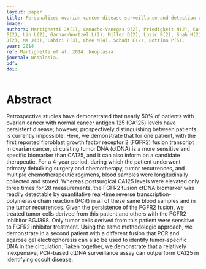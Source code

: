 ```yaml
---
layout: paper
title: Personalized ovarian cancer disease surveillance and detection of candidate therapeutic drug target in circulating tumor DNA.
image: 
authors: Martignetti JA(1), Camacho-Vanegas O(2), Priedigkeit N(2), Camacho C(2), Pereira 
E(2), Lin L(2), Garnar-Wortzel L(2), Miller D(2), Losic B(2), Shah H(2), Liao
J(2), Ma J(3), Lahiri P(3), Chee M(4), Schadt E(2), Dottino P(5).
year: 2014 
ref: Martignetti et al. 2014. Neoplasia.
journal: Neoplasia.
pdf: 
doi: 
---
```


# Abstract

Retrospective studies have demonstrated that nearly 50% of patients with ovarian 
cancer with normal cancer antigen 125 (CA125) levels have persistent disease;
however, prospectively distinguishing between patients is currently impossible.
Here, we demonstrate that for one patient, with the first reported fibroblast
growth factor receptor 2 (FGFR2) fusion transcript in ovarian cancer, circulating
tumor DNA (ctDNA) is a more sensitive and specific biomarker than CA125, and it
can also inform on a candidate therapeutic. For a 4-year period, during which the
patient underwent primary debulking surgery and chemotherapy, tumor recurrences, 
and multiple chemotherapeutic regimens, blood samples were longitudinally
collected and stored. Whereas postsurgical CA125 levels were elevated only three 
times for 28 measurements, the FGFR2 fusion ctDNA biomarker was readily
detectable by quantitative real-time reverse transcription-polymerase chain
reaction (PCR) in all of these same blood samples and in the tumor recurrences.
Given the persistence of the FGFR2 fusion, we treated tumor cells derived from
this patient and others with the FGFR2 inhibitor BGJ398. Only tumor cells derived
from this patient were sensitive to FGFR2 inhibitor treatment. Using the same
methodologic approach, we demonstrate in a second patient with a different fusion
that PCR and agarose gel electrophoresis can also be used to identify
tumor-specific DNA in the circulation. Taken together, we demonstrate that a
relatively inexpensive, PCR-based ctDNA surveillance assay can outperform CA125
in identifying occult disease.